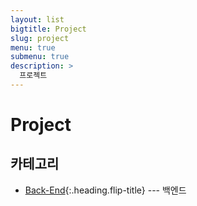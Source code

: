 ```yaml
---
layout: list
bigtitle: Project
slug: project
menu: true
submenu: true
description: >
  프로젝트
---
```


# Project

## 카테고리

- [Back-End]{:.heading.flip-title} --- 백엔드

[Back-End]: /backend/